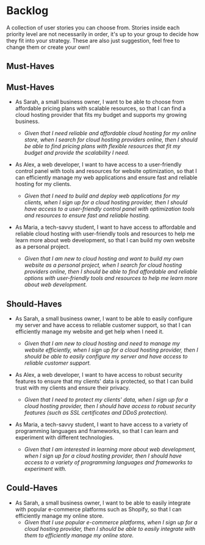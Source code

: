 # Backlog

A collection of user stories you can choose from. Stories inside each priority
level are not necessarily in order, it's up to your group to decide how they fit
into your strategy. These are also just suggestion, feel free to change them or
create your own!

## Must-Haves

## Must-Haves

- As Sarah, a small business owner, I want to be able to choose from affordable pricing plans with scalable resources, so that I can find a cloud hosting provider that fits my budget and supports my growing business.
  - _Given that I need reliable and affordable cloud hosting for my online store, when I search for cloud hosting providers online, then I should be able to find pricing plans with flexible resources that fit my budget and provide the scalability I need._

- As Alex, a web developer, I want to have access to a user-friendly control panel with tools and resources for website optimization, so that I can efficiently manage my web applications and ensure fast and reliable hosting for my clients.
  - _Given that I need to build and deploy web applications for my clients, when I sign up for a cloud hosting provider, then I should have access to a user-friendly control panel with optimization tools and resources to ensure fast and reliable hosting._

- As Maria, a tech-savvy student, I want to have access to affordable and reliable cloud hosting with user-friendly tools and resources to help me learn more about web development, so that I can build my own website as a personal project.
  - _Given that I am new to cloud hosting and want to build my own website as a personal project, when I search for cloud hosting providers online, then I should be able to find affordable and reliable options with user-friendly tools and resources to help me learn more about web development._

## Should-Haves
- As Sarah, a small business owner, I want to be able to easily configure my server and have access to reliable customer support, so that I can efficiently manage my website and get help when I need it.
  - _Given that I am new to cloud hosting and need to manage my website efficiently, when I sign up for a cloud hosting provider, then I should be able to easily configure my server and have access to reliable customer support._

- As Alex, a web developer, I want to have access to robust security features to ensure that my clients' data is protected, so that I can build trust with my clients and ensure their privacy.
  - _Given that I need to protect my clients' data, when I sign up for a cloud hosting provider, then I should have access to robust security features (such as SSL certificates and DDoS protection)._

- As Maria, a tech-savvy student, I want to have access to a variety of programming languages and frameworks, so that I can learn and experiment with different technologies.
  - _Given that I am interested in learning more about web development, when I sign up for a cloud hosting provider, then I should have access to a variety of programming languages and frameworks to experiment with._

## Could-Haves
- As Sarah, a small business owner, I want to be able to easily integrate with popular e-commerce platforms such as Shopify, so that I can efficiently manage my online store.
  - _Given that I use popular e-commerce platforms, when I sign up for a cloud hosting provider, then I should be able to easily integrate with them to efficiently manage my online store._

